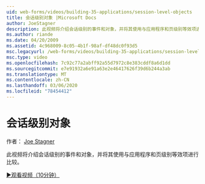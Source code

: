 ```yaml
---
uid: web-forms/videos/building-35-applications/session-level-objects
title: 会话级别对象 |Microsoft Docs
author: JoeStagner
description: 此视频将介绍会话级别的事件和对象，并将其使用与应用程序和页级别等效项进行比较。
ms.author: riande
ms.date: 04/20/2009
ms.assetid: 4c968009-8c05-4b1f-98af-df48dc0f93d5
msc.legacyurl: /web-forms/videos/building-35-applications/session-level-objects
msc.type: video
ms.openlocfilehash: 7c92c77a2abff92a55d7972c8e383cddf8a6d1dd
ms.sourcegitcommit: e7e91932a6e91a63e2e46417626f39d6b244a3ab
ms.translationtype: MT
ms.contentlocale: zh-CN
ms.lasthandoff: 03/06/2020
ms.locfileid: "78454412"
---
```

# <a name="session-level-objects"></a>会话级别对象

作者： [Joe Stagner](https://github.com/JoeStagner)

此视频将介绍会话级别的事件和对象，并将其使用与应用程序和页级别等效项进行比较。

[&#9654;观看视频（10分钟）](https://channel9.msdn.com/Blogs/ASP-NET-Site-Videos/session-level-objects)
